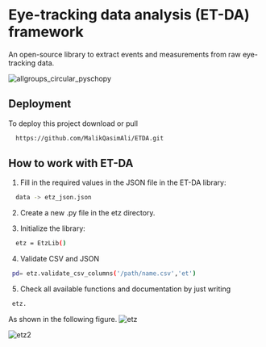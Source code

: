 
# Eye-tracking data analysis (ET-DA) framework

An open-source library to extract events and measurements from raw eye-tracking data. 

![allgroups_circular_pyschopy](https://github.com/user-attachments/assets/a304afc1-37cd-40c6-9d52-ab4426a71f30)





## Deployment

To deploy this project download or pull

```bash
  https://github.com/MalikQasimAli/ETDA.git
```


## How to work with ET-DA

1. Fill in the required values in the JSON file in the ET-DA library:

```bash
  data -> etz_json.json
```

2. Create a new .py file in the etz directory.

3. Initialize the library: 
```bash
  etz = EtzLib()
```
4. Validate CSV and JSON
```bash
 pd= etz.validate_csv_columns('/path/name.csv','et')
```
5. Check all available functions and documentation by just writing 
```bash
 etz.
```
As shown in the following figure.
![etz](https://github.com/user-attachments/assets/fcd66c1c-8a04-4b33-9dcc-d4f7f21b510a)

![etz2](https://github.com/user-attachments/assets/46a1d293-2ffd-45f2-96b6-96912978bd5a)


